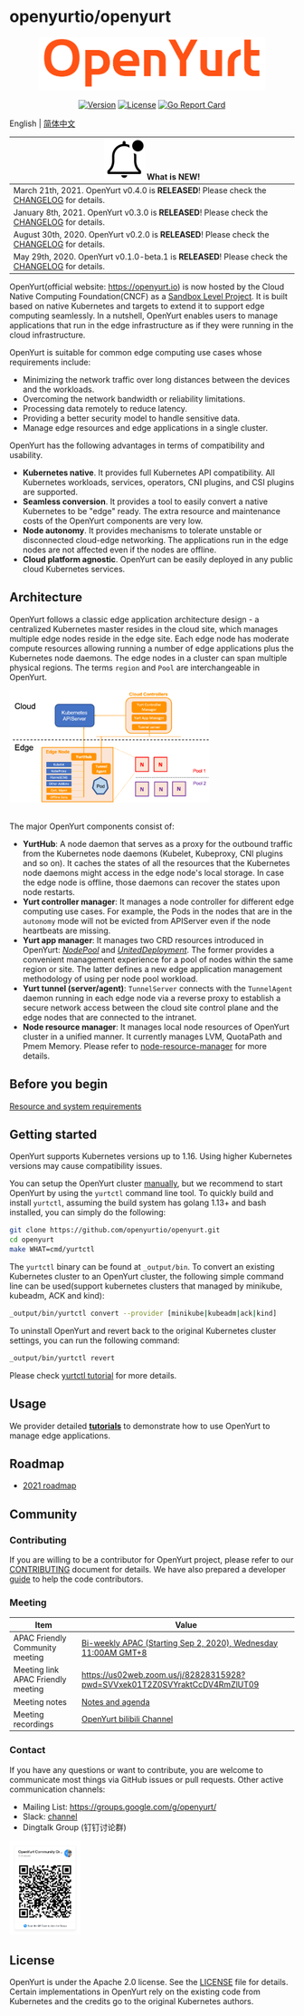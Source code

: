 # openyurtio/openyurt

<div align="center">

<img src="docs/img/OpenYurt.png" width="400" height="94"><br/>

[![Version](https://img.shields.io/badge/OpenYurt-v0.4.0-orange)](CHANGELOG.md)
[![License](https://img.shields.io/badge/license-Apache%202-4EB1BA.svg)](https://www.apache.org/licenses/LICENSE-2.0.html)
[![Go Report Card](https://goreportcard.com/badge/github.com/openyurtio/openyurt)](https://goreportcard.com/report/github.com/openyurtio/openyurt)

</div>

English | [简体中文](./README.zh.md)

|![notification](docs/img/bell-outline-badge.svg) What is NEW!|
|------------------|
|March 21th, 2021. OpenYurt v0.4.0 is **RELEASED**! Please check the [CHANGELOG](CHANGELOG.md) for details.|
|January 8th, 2021. OpenYurt v0.3.0 is **RELEASED**! Please check the [CHANGELOG](CHANGELOG.md) for details.|
|August 30th, 2020. OpenYurt v0.2.0 is **RELEASED**! Please check the [CHANGELOG](CHANGELOG.md) for details.|
|May 29th, 2020. OpenYurt v0.1.0-beta.1 is **RELEASED**! Please check the [CHANGELOG](CHANGELOG.md) for details.|

OpenYurt(official website: <https://openyurt.io>) is now hosted by the Cloud Native Computing Foundation(CNCF) as a [Sandbox Level Project](https://www.cncf.io/sandbox-projects/). It is built based on native Kubernetes and targets to extend it to support edge computing seamlessly.
In a nutshell, OpenYurt enables users to manage applications that run in the edge infrastructure as if they were running
in the cloud infrastructure.

OpenYurt is suitable for common edge computing use cases whose requirements include:
- Minimizing the network traffic over long distances between the devices and the workloads.
- Overcoming the network bandwidth or reliability limitations.
- Processing data remotely to reduce latency.
- Providing a better security model to handle sensitive data.
- Manage edge resources and edge applications in a single cluster.

OpenYurt has the following advantages in terms of compatibility and usability.
- **Kubernetes native**. It provides full Kubernetes API compatibility. All Kubernetes workloads, services,
  operators, CNI plugins, and CSI plugins are supported.
- **Seamless conversion**. It provides a tool to easily convert a native Kubernetes to be "edge" ready.
  The extra resource and maintenance costs of the OpenYurt components are very low.
- **Node autonomy**. It provides mechanisms to tolerate unstable or disconnected cloud-edge networking.
  The applications run in the edge nodes are not affected even if the nodes are offline.
- **Cloud platform agnostic**. OpenYurt can be easily deployed in any public cloud Kubernetes services.

## Architecture

OpenYurt follows a classic edge application architecture design -
a centralized Kubernetes master resides in the cloud site, which
manages multiple edge nodes reside in the edge site. Each edge node has moderate compute resources allowing
running a number of edge applications plus the Kubernetes node daemons. The edge nodes in a cluster can span
multiple physical regions. The terms `region` and `Pool` are interchangeable in OpenYurt.
<div align="left">
  <img src="docs/img/arch.png" width=70% title="OpenYurt architecture">
</div>

\
The major OpenYurt components consist of:
- **YurtHub**: A node daemon that serves as a proxy for the outbound traffic from the
  Kubernetes node daemons (Kubelet, Kubeproxy, CNI plugins and so on). It caches the
  states of all the resources that the Kubernetes node daemons
  might access in the edge node's local storage. In case the edge node is offline, those daemons can
  recover the states upon node restarts.
- **Yurt controller manager**: It manages a node controller for different edge computing use cases. For example,
  the Pods in the nodes that are in the `autonomy` mode will not be evicted from APIServer even if the
  node heartbeats are missing.
- **Yurt app manager**: It manages two CRD resources introduced in OpenYurt: *[NodePool](docs/enhancements/20201211-nodepool_uniteddeployment.md)*
  and *[UnitedDeployment](docs/enhancements/20201211-nodepool_uniteddeployment.md)*. The former provides a convenient
  management experience for a pool of nodes within the same region or site. The latter defines a new edge application management
  methodology of using per node pool workload.
- **Yurt tunnel (server/agent)**: `TunnelServer` connects with the `TunnelAgent` daemon running in each edge node via a
  reverse proxy to establish a secure network access between the cloud site control plane and the edge nodes
  that are connected to the intranet.
- **Node resource manager**: It manages local node resources of OpenYurt cluster in a unified manner.
  It currently manages LVM, QuotaPath and Pmem Memory.
  Please refer to [node-resource-manager](https://github.com/openyurtio/node-resource-manager) for more details.

## Before you begin

[Resource and system requirements](./docs/resource-and-system-requirements.md)

## Getting started

OpenYurt supports Kubernetes versions up to 1.16. Using higher Kubernetes versions may cause
compatibility issues.

You can setup the OpenYurt cluster [manually](docs/tutorial/manually-setup.md), but we recommend to start
OpenYurt by using the `yurtctl` command line tool. To quickly build and install `yurtctl`,
assuming the build system has golang 1.13+ and bash installed, you can simply do the following:

```bash
git clone https://github.com/openyurtio/openyurt.git
cd openyurt
make WHAT=cmd/yurtctl
```

The `yurtctl` binary can be found at `_output/bin`. To convert an existing Kubernetes cluster to an OpenYurt cluster,
the following simple command line can be used(support kubernetes clusters that managed by minikube, kubeadm, ACK and kind):

```bash
_output/bin/yurtctl convert --provider [minikube|kubeadm|ack|kind]
```

To uninstall OpenYurt and revert back to the original Kubernetes cluster settings, you can run the following command:

```bash
_output/bin/yurtctl revert
```

Please check [yurtctl tutorial](./docs/tutorial/yurtctl.md) for more details.

## Usage

We provider detailed [**tutorials**](./docs/tutorial/README.md) to demonstrate how to use OpenYurt to manage edge applications.

## Roadmap

- [2021 roadmap](docs/roadmap.md)

## Community

### Contributing

If you are willing to be a contributor for OpenYurt project, please refer to our [CONTRIBUTING](CONTRIBUTING.md) document for details.
We have also prepared a developer [guide](./docs/developer-guide.md) to help the code contributors.

### Meeting

| Item        | Value  |
|---------------------|---|
| APAC Friendly Community meeting | [Bi-weekly APAC (Starting Sep 2, 2020), Wednesday 11:00AM GMT+8](https://calendar.google.com/calendar/u/0?cid=c3VudDRtODc2Y2c3Ymk3anN0ZDdkbHViZzRAZ3JvdXAuY2FsZW5kYXIuZ29vZ2xlLmNvbQ) |
| Meeting link APAC Friendly meeting | https://us02web.zoom.us/j/82828315928?pwd=SVVxek01T2Z0SVYraktCcDV4RmZlUT09 |
| Meeting notes| [Notes and agenda](https://shimo.im/docs/rGK3cXYWYkPrvWp8) |
| Meeting recordings| [OpenYurt bilibili Channel](https://space.bilibili.com/484245424/video) |

### Contact

If you have any questions or want to contribute, you are welcome to communicate most things via GitHub issues or pull requests.
Other active communication channels:

- Mailing List: https://groups.google.com/g/openyurt/
- Slack: [channel](https://openyurt.slack.com/)
- Dingtalk Group (钉钉讨论群)

<div align="left">
  <img src="docs/img/ding.jpeg" width=25% title="dingtalk">
</div>

## License

OpenYurt is under the Apache 2.0 license. See the [LICENSE](LICENSE) file for details.
Certain implementations in OpenYurt rely on the existing code from Kubernetes and the credits go to the original Kubernetes authors.
